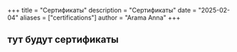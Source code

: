 +++
title = "Сертификаты"
description = "Сертификаты"
date = "2025-02-04"
aliases = ["certifications"]
author = "Arama Anna"
+++

## тут будут сертификаты 

